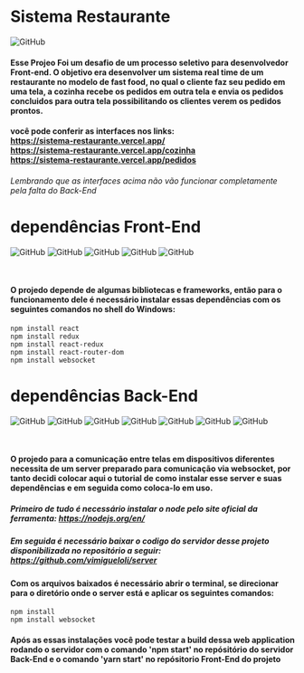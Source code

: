 # Sistema Restaurante

![GitHub](https://img.shields.io/github/license/vimigueloli/SistemaRestaurante?color=brigthgreen&style=plastic) <br/>

#### Esse Projeo Foi um desafio de um processo seletivo para desenvolvedor Front-end. O objetivo era desenvolver um sistema real time de um restaurante no modelo de fast food, no qual o cliente faz seu pedido em uma tela, a cozinha recebe os pedidos em outra tela e envia os pedidos concluidos para outra tela possibilitando os clientes verem os pedidos prontos. 

#### você pode conferir as interfaces nos links: <br/>https://sistema-restaurante.vercel.app/ <br/>https://sistema-restaurante.vercel.app/cozinha <br/>https://sistema-restaurante.vercel.app/pedidos

###### Lembrando que as interfaces acima não vão funcionar completamente pela falta do Back-End

# dependências Front-End

![GitHub](https://img.shields.io/badge/dependências-react-4e8dec?style=plastic)
![GitHub](https://img.shields.io/badge/-react_redux-4e8dec?style=plastic)
![GitHub](https://img.shields.io/badge/-redux-4e8dec?style=plastic)
![GitHub](https://img.shields.io/badge/-react_router_dom-4e8dec?style=plastic)
![GitHub](https://img.shields.io/badge/-websocket-4e8dec?style=plastic)

<br/>

#### O projedo depende de algumas bibliotecas e frameworks, então para o funcionamento dele é necessário instalar essas dependências com os seguintes comandos no shell do Windows:

```
npm install react
npm install redux
npm install react-redux
npm install react-router-dom
npm install websocket
```

# dependências Back-End

![GitHub](https://img.shields.io/badge/dependências-node-689f63?style=plastic)
![GitHub](https://img.shields.io/badge/-cors-689f63?style=plastic)
![GitHub](https://img.shields.io/badge/-dotenv-689f63?style=plastic)
![GitHub](https://img.shields.io/badge/-express-689f63?style=plastic)
![GitHub](https://img.shields.io/badge/-helmet-689f63?style=plastic)
![GitHub](https://img.shields.io/badge/-morgan-689f63?style=plastic)
![GitHub](https://img.shields.io/badge/-ws-689f63?style=plastic)

<br/>

#### O projedo para a comunicação entre telas em dispositivos diferentes necessita de um server preparado para comunicação via websocket, por tanto decidi colocar aqui o tutorial de como instalar esse server e suas dependências e em seguida como coloca-lo em uso.

##### Primeiro de tudo é necessário instalar o node pelo site oficial da ferramenta: https://nodejs.org/en/
##### Em seguida é necessário baixar o codigo do servidor desse projeto disponibilizada no repositório a seguir: https://github.com/vimigueloli/server 

#### Com os arquivos baixados é necessário abrir o terminal, se direcionar para o diretório onde o server está e aplicar os seguintes comandos:

```
npm install 
npm install websocket
```

#### Após as essas instalações você pode testar a build dessa web application rodando o servidor com o comando 'npm start' no repósitório do servidor Back-End e o comando 'yarn start' no repósitorio Front-End do projeto






